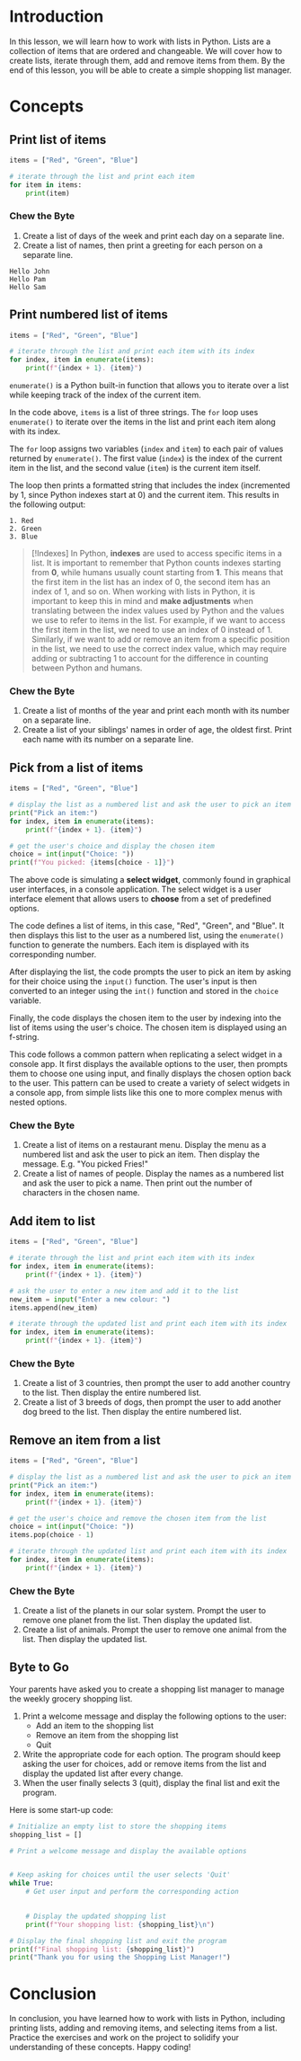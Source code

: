 # Introduction
In this lesson, we will learn how to work with lists in Python. Lists are a collection of items that are ordered and changeable. We will cover how to create lists, iterate through them, add and remove items from them. By the end of this lesson, you will be able to create a simple shopping list manager.

# Concepts

## Print list of items
```python
items = ["Red", "Green", "Blue"]

# iterate through the list and print each item
for item in items:
    print(item)
```
### Chew the Byte
1. Create a list of days of the week and print each day on a separate line.
2. Create a list of names, then print a greeting for each person on a separate line.
```
Hello John
Hello Pam
Hello Sam
```

## Print numbered list of items
```python
items = ["Red", "Green", "Blue"]

# iterate through the list and print each item with its index
for index, item in enumerate(items):
    print(f"{index + 1}. {item}")
```

`enumerate()` is a Python built-in function that allows you to iterate over a list while keeping track of the index of the current item. 

In the code above, `items` is a list of three strings. The `for` loop uses `enumerate()` to iterate over the items in the list and print each item along with its index. 

The `for` loop assigns two variables (`index` and `item`) to each pair of values returned by `enumerate()`. The first value (`index`) is the index of the current item in the list, and the second value (`item`) is the current item itself. 

The loop then prints a formatted string that includes the index (incremented by 1, since Python indexes start at 0) and the current item. This results in the following output:

```
1. Red
2. Green
3. Blue
```

> [!Indexes]
> In Python, **indexes** are used to access specific items in a list. It is important to remember that Python counts indexes starting from **0**, while humans usually count starting from **1**. This means that the first item in the list has an index of 0, the second item has an index of 1, and so on. 
> When working with lists in Python, it is important to keep this in mind and **make adjustments** when translating between the index values used by Python and the values we use to refer to items in the list. 
> For example, if we want to access the first item in the list, we need to use an index of 0 instead of 1. Similarly, if we want to add or remove an item from a specific position in the list, we need to use the correct index value, which may require adding or subtracting 1 to account for the difference in counting between Python and humans.

### Chew the Byte
1. Create a list of months of the year and print each month with its number on a separate line.
2. Create a list of your siblings' names in order of age, the oldest first. Print each name with its number on a separate line.

## Pick from a list of items
```python
items = ["Red", "Green", "Blue"]

# display the list as a numbered list and ask the user to pick an item
print("Pick an item:")
for index, item in enumerate(items):
    print(f"{index + 1}. {item}")

# get the user's choice and display the chosen item
choice = int(input("Choice: "))
print(f"You picked: {items[choice - 1]}")
```

The above code is simulating a **select widget**, commonly found in graphical user interfaces, in a console application. The select widget is a user interface element that allows users to **choose** from a set of predefined options.

The code defines a list of items, in this case, "Red", "Green", and "Blue". It then displays this list to the user as a numbered list, using the `enumerate()` function to generate the numbers. Each item is displayed with its corresponding number.

After displaying the list, the code prompts the user to pick an item by asking for their choice using the `input()` function. The user's input is then converted to an integer using the `int()` function and stored in the `choice` variable.

Finally, the code displays the chosen item to the user by indexing into the list of items using the user's choice. The chosen item is displayed using an f-string.

This code follows a common pattern when replicating a select widget in a console app. It first displays the available options to the user, then prompts them to choose one using input, and finally displays the chosen option back to the user. This pattern can be used to create a variety of select widgets in a console app, from simple lists like this one to more complex menus with nested options.

### Chew the Byte
1. Create a list of items on a restaurant menu. Display the menu as a numbered list and ask the user to pick an item. Then display the message. E.g. "You picked Fries!"
2. Create a list of names of people. Display the names as a numbered list and ask the user to pick a name. Then print out the number of characters in the chosen name.

## Add item to list
```python
items = ["Red", "Green", "Blue"]

# iterate through the list and print each item with its index
for index, item in enumerate(items):
    print(f"{index + 1}. {item}")

# ask the user to enter a new item and add it to the list
new_item = input("Enter a new colour: ")
items.append(new_item)

# iterate through the updated list and print each item with its index
for index, item in enumerate(items):
    print(f"{index + 1}. {item}")
```
### Chew the Byte
1. Create a list of 3 countries, then prompt the user to add another country to the list. Then display the entire numbered list.
2. Create a list of 3 breeds of dogs, then prompt the user to add another dog breed to the list. Then display the entire numbered list.

## Remove an item from a list
```python
items = ["Red", "Green", "Blue"]

# display the list as a numbered list and ask the user to pick an item to remove
print("Pick an item:")
for index, item in enumerate(items):
    print(f"{index + 1}. {item}")

# get the user's choice and remove the chosen item from the list
choice = int(input("Choice: "))
items.pop(choice - 1)

# iterate through the updated list and print each item with its index
for index, item in enumerate(items):
    print(f"{index + 1}. {item}")
```
### Chew the Byte
1. Create a list of the planets in our solar system. Prompt the user to remove one planet from the list. Then display the updated list.
2. Create a list of animals. Prompt the user to remove one animal from the list. Then display the updated list.

## Byte to Go
Your parents have asked you to create a shopping list manager to manage the weekly grocery shopping list. 
1. Print a welcome message and display the following options to the user:
    * Add an item to the shopping list
    * Remove an item from the shopping list
    * Quit
2. Write the appropriate code for each option. The program should keep asking the user for choices, add or remove items from the list and display the updated list after every change.
3. When the user finally selects 3 (quit), display the final list and exit the program.

Here is some start-up code:
```python
# Initialize an empty list to store the shopping items
shopping_list = []

# Print a welcome message and display the available options


# Keep asking for choices until the user selects 'Quit'
while True:
    # Get user input and perform the corresponding action
    

    # Display the updated shopping list
    print(f"Your shopping list: {shopping_list}\n")

# Display the final shopping list and exit the program
print(f"Final shopping list: {shopping_list}")
print("Thank you for using the Shopping List Manager!")
```

# Conclusion
In conclusion, you have learned how to work with lists in Python, including printing lists, adding and removing items, and selecting items from a list. Practice the exercises and work on the project to solidify your understanding of these concepts. Happy coding!